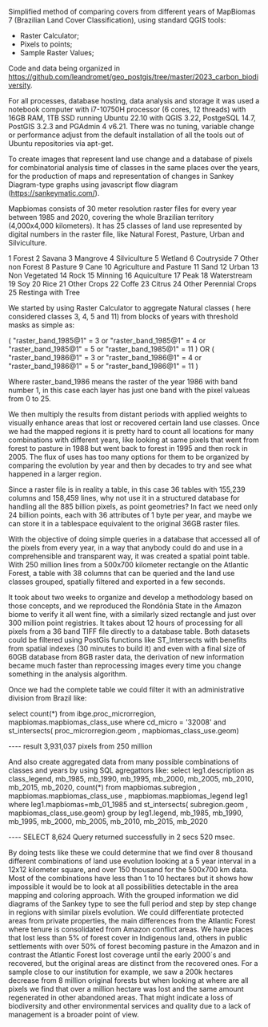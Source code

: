 
Simplified method of comparing covers from different years of MapBiomas 7 (Brazilian Land Cover Classification), using standard QGIS tools:

- Raster Calculator;
- Pixels to points;
- Sample Raster Values;

Code and data being organized in https://github.com/leandromet/geo_postgis/tree/master/2023_carbon_biodiversity.

For all processes, database hosting, data analysis and storage it was used a notebook computer with i7-10750H processor (6 cores, 12 threads) with 16GB RAM, 1TB SSD running Ubuntu 22.10 with QGIS 3.22, PostgeSQL 14.7, PostGIS 3.2.3 and PGAdmin 4 v6.21. There was no tuning, variable change or performance adjust from the default installation of all the tools out of Ubuntu repositories via apt-get.

To create images that represent land use change and a database of pixels for combinatorial analysis time of classes in the same places over the years, for the production of maps and representation of changes in Sankey Diagram-type graphs using javascript flow diagram (https://sankeymatic.com/).

Mapbiomas consists of 30 meter resolution raster files for every year between 1985 and 2020, covering the whole Brazilian territory (4,000x4,000 kilometers). It has 25 classes of land use represented by digital numbers in the raster file, like Natural Forest, Pasture, Urban and Silviculture. 

1			  	Forest
2			  	Savana
3			  	Mangrove
4			  	Silviculture
5			  	Wetland
6			  	Coutryside
7			  	Other non Forest
8			  	Pasture
9			  	Cane
10		 		Agriculture and Pasture
11				Sand
12				Urban
13				Non Vegetated
14				Rock
15				Minning
16				Aquiculture
17				Peak
18				Waterstream
19				Soy
20				Rice
21				Other Crops
22				Coffe
23				Citrus
24				Other Perennial Crops
25				Restinga with Tree

We started by using Raster Calculator to aggregate Natural classes ( here considered classes 3, 4, 5 and 11) from blocks of years with threshold masks as simple as:

( "raster_band_1985@1" = 3 or "raster_band_1985@1" = 4 or "raster_band_1985@1" = 5 or "raster_band_1985@1" = 11 ) 
OR
( "raster_band_1986@1" = 3 or "raster_band_1986@1" = 4 or "raster_band_1986@1" = 5 or "raster_band_1986@1" = 11 ) 

Where raster_band_1986 means the raster of the year 1986 with band number 1, in this case each layer has just one band with the pixel valueas from 0 to 25.

We then multiply the results from distant periods with applied weights to visually enhance areas that lost or recovered certain land use classes. Once we had the mapped regions it is pretty hard to count all locations for many combinations with different years, like looking at same pixels that went from forest to pasture in 1988 but went back to forest in 1995 and then rock in 2005. The flux of uses has too many options for them to be organized by comparing the evolution by year and then by decades to try and see what happened in a larger region.

Since a raster file is in reality a table, in this case 36 tables with 155,239 columns and 158,459 lines, why not use it in a structured database for handling all the 885 billion pixels, as point geometries? In fact we need only 24 billion points, each with 36 attributes of 1 byte per year, and maybe we can store it in a tablespace equivalent to the original 36GB raster files.

With the objective of doing simple queries in a database that accessed all of the pixels from every year, in a way that anybody could do and use in a comprehensible and transparent way, it was created a spatial point table. With 250 million lines from a 500x700 kilometer rectangle on the Atlantic Forest, a table with 38 columns that can be queried and the land use classes grouped, spatially filtered and exported in a few seconds. 

It took about two weeks to organize and develop a methodology based on those concepts, and we reproduced the Rondônia State in the Amazon biome to verify it all went fine, with a similarly sized rectangle and just over 300 million point registries. It takes about 12 hours of processing for all pixels from a 36 band TIFF file directly to a database table. Both datasets could be filtered using PostGis functions like ST_Intersects with benefits from spatial indexes (30 minutes to build it) and even with a final size of 60GB database from 8GB raster data, the derivation of new information became much faster than reprocessing images every time you change something in the analysis algorithm.

Once we had the complete table we could filter it with an administrative division from Brazil like:

select count(*) from ibge.proc_microrregion, mapbiomas.mapbiomas_class_use 
where cd_micro = '32008' and st_intersects( proc_microrregion.geom , mapbiomas_class_use.geom)

---- result 3,931,037 pixels from 250 million

And also create aggregated data from many possible combinations of classes and years by using SQL agregattors like:
select leg1.description as class_legend, mb_1985, mb_1990, mb_1995, mb_2000,
mb_2005, mb_2010, mb_2015, mb_2020, count(*) 
from
mapbiomas.subregion , mapbiomas.mapbiomas_class_use , mapbiomas.mapbiomas_legend leg1
where 
leg1.mapbiomas=mb_01_1985 
and st_intersects( subregion.geom , mapbiomas_class_use.geom)
group by leg1.legend, mb_1985, mb_1990, mb_1995, mb_2000,
mb_2005, mb_2010, mb_2015, mb_2020

---- SELECT 8,624     Query returned successfully in 2 secs 520 msec.

By doing tests like these we could determine that we find over 8 thousand different combinations of land use evolution looking at a 5 year interval in a 12x12 kilometer square, and over 150 thousand for the 500x700 km data. Most of the combinations have less than 1 to 10 hectares but it shows how impossible it would be to look at all possibilities detectable in the area mapping and coloring approach.
With the grouped information we did diagrams of the Sankey type to see the full period and step by step change in regions with similar pixels evolution. We could differentiate protected areas from private properties, the main differences from the Atlantic Forest where tenure is consolidated from Amazon conflict areas. 
We have places that lost less than 5% of forest cover in Indigenous land, others in public settlements with over 50% of forest becoming pasture in the Amazon and in contrast the Atlantic Forest lost coverage until the early 2000´s and recovered, but the original areas are distinct from the recovered ones. For a sample close to our institution for example, we saw a 200k hectares decrease from 8 million original forests but when looking at where are all pixels we find that over a million hectare was lost and the same amount regenerated in other abandoned areas. That might indicate a loss of biodiversity and other environmental services and quality due to a lack of management is a broader point of view.
